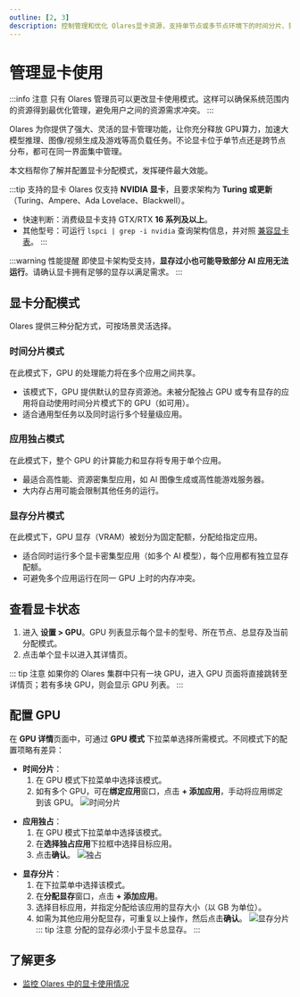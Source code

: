 ```yaml
---
outline: [2, 3]
description: 控制管理和优化 Olares显卡资源，支持单节点或多节点环境下的时间分片、独占和显存分片分配模式。。
---
```


# 管理显卡使用

:::info 注意
只有 Olares 管理员可以更改显卡使用模式。这样可以确保系统范围内的资源得到最优化管理，避免用户之间的资源需求冲突。
:::

Olares 为你提供了强大、灵活的显卡管理功能，让你充分释放 GPU算力，加速大模型推理、图像/视频生成及游戏等高负载任务。不论显卡位于单节点还是跨节点分布，都可在同一界面集中管理。

本文档帮你了解并配置显卡分配模式，发挥硬件最大效能。

:::tip 支持的显卡
Olares 仅支持 **NVIDIA 显卡**，且要求架构为 **Turing 或更新**（Turing、Ampere、Ada Lovelace、Blackwell）。
- 快速判断：消费级显卡支持 GTX/RTX **16 系列及以上**。
- 其他型号：可运行 `lspci | grep -i nvidia` 查询架构信息，并对照 [兼容显卡表](https://github.com/NVIDIA/open-gpu-kernel-modules?tab=readme-ov-file#compatible-gpus)。
:::

:::warning 性能提醒
即使显卡架构受支持，**显存过小也可能导致部分 AI 应用无法运行**。请确认显卡拥有足够的显存以满足需求。
:::

## 显卡分配模式

Olares 提供三种分配方式，可按场景灵活选择。

### 时间分片模式

在此模式下，GPU 的处理能力将在多个应用之间共享。

- 该模式下，GPU 提供默认的显存资源池。未被分配独占 GPU 或专有显存的应用将自动使用时间分片模式下的 GPU（如可用）。
- 适合通用型任务以及同时运行多个轻量级应用。

### 应用独占模式

在此模式下，整个 GPU 的计算能力和显存将专用于单个应用。

- 最适合高性能、资源密集型应用，如 AI 图像生成或高性能游戏服务器。
- 大内存占用可能会限制其他任务的运行。

### 显存分片模式

在此模式下，GPU 显存（VRAM）被划分为固定配额，分配给指定应用。

- 适合同时运行多个显卡密集型应用（如多个 AI 模型），每个应用都有独立显存配额。
- 可避免多个应用运行在同一 GPU 上时的内存冲突。

## 查看显卡状态

1. 进入 **设置 > GPU**。GPU 列表显示每个显卡的型号、所在节点、总显存及当前分配模式。
2. 点击单个显卡以进入其详情页。

::: tip 注意
如果你的 Olares 集群中只有一块 GPU，进入 GPU 页面将直接跳转至详情页；若有多块 GPU，则会显示 GPU 列表。
:::

## 配置 GPU

在 **GPU 详情**页面中，可通过 **GPU 模式** 下拉菜单选择所需模式。不同模式下的配置项略有差异：

- **时间分片**：
  1. 在 GPU 模式下拉菜单中选择该模式。
  2. 如有多个 GPU，可在**绑定应用**窗口，点击 **+ 添加应用**，手动将应用绑定到该 GPU。
     ![时间分片](/images/zh/manual/olares/gpu-time-slicing.png#bordered)
* **应用独占**：
  1. 在 GPU 模式下拉菜单中选择该模式。
  2. 在**选择独占应用**下拉框中选择目标应用。
  3. 点击**确认**。
  ![独占](/images/zh/manual/olares/gpu-app-exclusive.png#bordered)
- **显存分片**：
    1. 在下拉菜单中选择该模式。
    2. 在**分配显存**窗口，点击 **+ 添加应用**。
    3. 选择目标应用，并指定分配给该应用的显存大小（以 GB 为单位）。
    4. 如需为其他应用分配显存，可重复以上操作，然后点击**确认**。
       ![显存分片](/images/zh/manual/olares/gpu-memory-slicing.png#bordered)
    ::: tip 注意
    分配的显存必须小于显卡总显存。
    :::

## 了解更多
- [监控 Olares 中的显卡使用情况](../resources-usage.md)